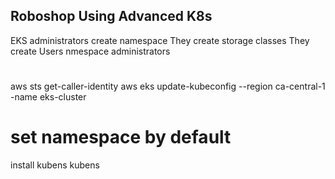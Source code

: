 Roboshop Using Advanced K8s
-----------------------------
EKS administrators create namespace
They create storage classes
They create Users
    nmespace administrators


# 
aws sts get-caller-identity
aws eks update-kubeconfig --region ca-central-1 -name eks-cluster

# set namespace by default
install kubens 
kubens <namespace>

